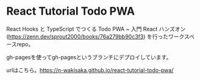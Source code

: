 # React Tutorial Todo PWA

React Hooks と TypeScript でつくる Todo PWA ~ 入門 React ハンズオン (https://zenn.dev/sprout2000/books/76a279bb90c3f3) を行ったワークスペースrepo。

gh-pagesを使ってgh-pagesというブランチにデプロイしています。

urlはこちら。https://n-wakisaka.github.io/react-tutorial-todo-pwa/ 
